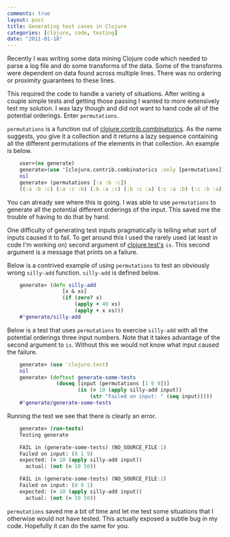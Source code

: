 ```yaml
---
comments: true
layout: post
title: Generating test cases in Clojure
categories: [clojure, code, testing]
date: "2011-01-18"
---
```


Recently I was writing some data mining Clojure code which needed to parse a log file and do some transforms of the data. Some of the transforms were dependent on data found across multiple lines. There was no ordering or proximity guarantees to these lines.

This required the code to handle a variety of situations. After writing a couple simple tests and getting those passing I wanted to more extensively test my solution. I was lazy though and did not want to hand code all of the potential orderings.  Enter `permutations`.

`permutations` is a function out of [clojure.contrib.combinatorics](http://clojure.github.com/clojure-contrib/combinatorics-api.html). As the name suggests, you give it a collection and it returns a lazy sequence containing all the different permutations of the elements in that collection. An example is below.

``` clojure
    user>(ns generate)
    generate>(use '[clojure.contrib.combinatorics :only [permutations]])
    nil
    generate> (permutations [:a :b :c])
    ((:a :b :c) (:a :c :b) (:b :a :c) (:b :c :a) (:c :a :b) (:c :b :a))
```

You can already see where this is going. I was able to use `permutations` to generate all the potential different orderings of the input. This saved me the trouble of having to do that by hand.

One difficulty of generating test inputs pragmatically is telling what sort of inputs caused it to fail. To get around this I used the rarely used (at least in code I'm working on) second argument of [clojure.test's](http://clojure.github.com/clojure/clojure.test-api.html#clojure.test/is) `is`. This second argument is a message that prints on a failure.

Below is a contrived example of using `permutations` to test an obviously wrong `silly-add` function. `silly-add` is defined below.

``` clojure
    generate> (defn silly-add
                  [x & xs]
                  (if (zero? x)
                      (apply + 40 xs)
                      (apply + x xs)))
    #'generate/silly-add
```

Below is a test that uses `permutations` to exercise `silly-add` with all the potential orderings three input numbers. Note that it takes advantage of the second argument to `is`. Without this we would not know what input caused the failure.

``` clojure
    generate> (use 'clojure.test)
    nil
    generate> (deftest generate-some-tests
                (doseq [input (permutations [1 0 9])]
                       (is (= 10 (apply silly-add input))
                           (str "Failed on input: " (seq input)))))
    #'generate/generate-some-tests
```

Running the test we see that there is clearly an error.

``` clojure
    generate> (run-tests)
    Testing generate

    FAIL in (generate-some-tests) (NO_SOURCE_FILE:1)
    Failed on input: (0 1 9)
    expected: (= 10 (apply silly-add input))
      actual: (not (= 10 50))

    FAIL in (generate-some-tests) (NO_SOURCE_FILE:1)
    Failed on input: (0 9 1)
    expected: (= 10 (apply silly-add input))
      actual: (not (= 10 50))
```

`permutations` saved me a bit of time and let me test some situations that I otherwise would not have tested. This actually exposed a subtle bug in my code. Hopefully it can do the same for you.
